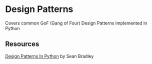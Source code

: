 # Design Patterns

Covers common GoF (Gang of Four) Design Patterns implemented in Python

## Resources

[Design Patterns In Python](https://sbcode.net/python/) by Sean Bradley
